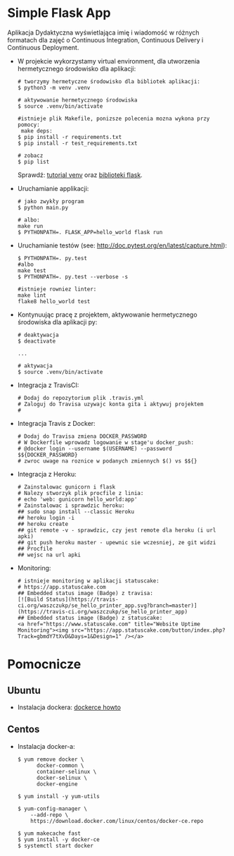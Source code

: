 # Simple Flask App

Aplikacja Dydaktyczna wyświetlająca imię i wiadomość w różnych formatach dla zajęć
o Continuous Integration, Continuous Delivery i Continuous Deployment.

- W projekcie wykorzystamy virtual environment, dla utworzenia hermetycznego środowisko dla aplikacji:

  ```
  # tworzymy hermetyczne środowisko dla bibliotek aplikacji:
  $ python3 -m venv .venv

  # aktywowanie hermetycznego środowiska
  $ source .venv/bin/activate

  #istnieje plik Makefile, ponizsze polecenia mozna wykona przy pomocy:
   make deps:
  $ pip install -r requirements.txt
  $ pip install -r test_requirements.txt

  # zobacz
  $ pip list
  ```

  Sprawdź: [tutorial venv](https://docs.python.org/3/tutorial/venv.html) oraz [biblioteki flask](http://flask.pocoo.org).

- Uruchamianie applikacji:

  ```
  # jako zwykły program
  $ python main.py

  # albo:
  make run
  $ PYTHONPATH=. FLASK_APP=hello_world flask run
  ```

- Uruchamianie testów (see: http://doc.pytest.org/en/latest/capture.html):

  ```
  $ PYTHONPATH=. py.test
  #albo
  make test
  $ PYTHONPATH=. py.test --verbose -s

  #istnieje rowniez linter:
  make lint
  flake8 hello_world test
  ```
- Kontynuując pracę z projektem, aktywowanie hermetycznego środowiska dla aplikacji py:

  ```
  # deaktywacja
  $ deactivate
  ```

  ```
  ...

  # aktywacja
  $ source .venv/bin/activate
  ```

- Integracja z TravisCI:

  ```
  # Dodaj do repozytorium plik .travis.yml
  # Zaloguj do Travisa uzywajc konta gita i aktywuj projektem  
  #
  ```

- Integracja Travis z Docker:

  ```
  # Dodaj do Travisa zmiena DOCKER_PASSWORD
  # W Dockerfile wprowadz logowanie w stage'u docker_push:
  # @docker login --username $(USERNAME) --password $${DOCKER_PASSWORD}   
  # zwroc uwage na roznice w podanych zmiennych $() vs $${}
  ```

- Integracja z Heroku:
  ```
  # Zainstalowac gunicorn i flask
  # Nalezy stworzyk plik procfile z linia:
  # echo 'web: gunicorn hello_world:app'
  # Zainstalowac i sprawdzic heroku:
  ## sudo snap install --classic Heroku
  ## heroku login -i
  ## heroku create
  ## git remote -v - sprawdzic, czy jest remote dla heroku (i url apki)
  ## git push heroku master - upewnic sie wczesniej, ze git widzi
  ## Procfile
  ## wejsc na url apki
  ```

- Monitoring:
  ```
  # istnieje monitoring w aplikacji statuscake:
  # https://app.statuscake.com
  ## Embedded status image (Badge) z travisa:
  [![Build Status](https://travis-ci.org/waszczukp/se_hello_printer_app.svg?branch=master)](https://travis-ci.org/waszczukp/se_hello_printer_app)
  ## Embedded status image (Badge) z statuscake:
  <a href="https://www.statuscake.com" title="Website Uptime Monitoring"><img src="https://app.statuscake.com/button/index.php?Track=gbmdY7tXvD&Days=1&Design=1" /></a>
  ```

# Pomocnicze

## Ubuntu

- Instalacja dockera: [dockerce howto](https://docs.docker.com/install/linux/docker-ce/ubuntu/)

## Centos

- Instalacja docker-a:

  ```
  $ yum remove docker \
        docker-common \
        container-selinux \
        docker-selinux \
        docker-engine

  $ yum install -y yum-utils

  $ yum-config-manager \
      --add-repo \
      https://download.docker.com/linux/centos/docker-ce.repo

  $ yum makecache fast
  $ yum install -y docker-ce
  $ systemctl start docker
  ```
